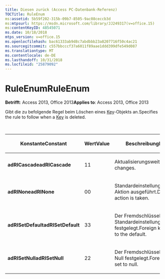 ```yaml
---
title: Diesen zurück (Access PC-Datenbank-Referenz)
TOCTitle: RuleEnum
ms:assetid: 5b59f202-315b-09b7-8505-9ac08ceccb3d
ms:mtpsurl: https://msdn.microsoft.com/library/JJ249317(v=office.15)
ms:contentKeyID: 48545071
ms.date: 10/18/2018
mtps_version: v=office.15
ms.openlocfilehash: bac61333ab9d8c7abdbbb23a8207716f50c4ac21
ms.sourcegitcommit: c557bbcccf37a6011f89aae1ddd399dfe549d087
ms.translationtype: MT
ms.contentlocale: de-DE
ms.lasthandoff: 10/31/2018
ms.locfileid: "25879092"
---
```

# <a name="ruleenum"></a><span data-ttu-id="9418d-102">RuleEnum</span><span class="sxs-lookup"><span data-stu-id="9418d-102">RuleEnum</span></span>

<span data-ttu-id="9418d-103">**Betrifft**: Access 2013, Office 2013</span><span class="sxs-lookup"><span data-stu-id="9418d-103">**Applies to**: Access 2013, Office 2013</span></span>

<span data-ttu-id="9418d-104">Gibt die zu befolgende Regel beim Löschen eines [Key](key-object-adox.md)-Objekts an.</span><span class="sxs-lookup"><span data-stu-id="9418d-104">Specifies the rule to follow when a [Key](key-object-adox.md) is deleted.</span></span>

<br/>

<table>
<colgroup>
<col style="width: 33%" />
<col style="width: 33%" />
<col style="width: 33%" />
</colgroup>
<thead>
<tr class="header">
<th><p><span data-ttu-id="9418d-105">Konstante</span><span class="sxs-lookup"><span data-stu-id="9418d-105">Constant</span></span></p></th>
<th><p><span data-ttu-id="9418d-106">Wert</span><span class="sxs-lookup"><span data-stu-id="9418d-106">Value</span></span></p></th>
<th><p><span data-ttu-id="9418d-107">Beschreibung</span><span class="sxs-lookup"><span data-stu-id="9418d-107">Description</span></span></p></th>
</tr>
</thead>
<tbody>
<tr class="odd">
<td><p><span data-ttu-id="9418d-108"><strong>adRICascade</strong></span><span class="sxs-lookup"><span data-stu-id="9418d-108"><strong>adRICascade</strong></span></span></p></td>
<td><p><span data-ttu-id="9418d-109">1</span><span class="sxs-lookup"><span data-stu-id="9418d-109">1</span></span></p></td>
<td><p><span data-ttu-id="9418d-110">Aktualisierungsweitergabe.</span><span class="sxs-lookup"><span data-stu-id="9418d-110">Cascade changes.</span></span></p></td>
</tr>
<tr class="even">
<td><p><span data-ttu-id="9418d-111"><strong>adRINone</strong></span><span class="sxs-lookup"><span data-stu-id="9418d-111"><strong>adRINone</strong></span></span></p></td>
<td><p><span data-ttu-id="9418d-112">0</span><span class="sxs-lookup"><span data-stu-id="9418d-112">0</span></span></p></td>
<td><p><span data-ttu-id="9418d-p101">Standardeinstellung. Es wird keine Aktion ausgeführt.</span><span class="sxs-lookup"><span data-stu-id="9418d-p101">Default. No action is taken.</span></span></p></td>
</tr>
<tr class="odd">
<td><p><span data-ttu-id="9418d-115"><strong>adRISetDefault</strong></span><span class="sxs-lookup"><span data-stu-id="9418d-115"><strong>adRISetDefault</strong></span></span></p></td>
<td><p><span data-ttu-id="9418d-116">3</span><span class="sxs-lookup"><span data-stu-id="9418d-116">3</span></span></p></td>
<td><p><span data-ttu-id="9418d-117">Der Fremdschlüsselwert wird als Standardeinstellung festgelegt.</span><span class="sxs-lookup"><span data-stu-id="9418d-117">Foreign key value is set to the default.</span></span></p></td>
</tr>
<tr class="even">
<td><p><span data-ttu-id="9418d-118"><strong>adRISetNull</strong></span><span class="sxs-lookup"><span data-stu-id="9418d-118"><strong>adRISetNull</strong></span></span></p></td>
<td><p><span data-ttu-id="9418d-119">2</span><span class="sxs-lookup"><span data-stu-id="9418d-119">2</span></span></p></td>
<td><p><span data-ttu-id="9418d-120">Der Fremdschlüsselwert wird auf Null festgelegt.</span><span class="sxs-lookup"><span data-stu-id="9418d-120">Foreign key value is set to null.</span></span></p></td>
</tr>
</tbody>
</table>

